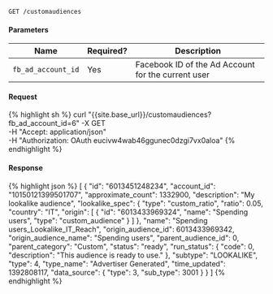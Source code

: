 `GET /customaudiences`

#### Parameters

Name | Required? | Description |
-----|-----------|-------------|
`fb_ad_account_id` | Yes | Facebook ID of the Ad Account for the current user |

#### Request

{% highlight sh %}
curl "{{site.base_url}}/customaudiences?fb_ad_account_id=6" -X GET \
  -H "Accept: application/json" \
  -H "Authorization: OAuth eucivw4wab46ggunec0dzgi7vx0aloa"
{% endhighlight %}

#### Response
{% highlight json %}
[
  {
    "id": "6013451248234",
    "account_id": "10150121399501707",
    "approximate_count": 1332900,
    "description": "My lookalike audience",
    "lookalike_spec": {
      "type": "custom_ratio",
      "ratio": 0.05,
      "country": "IT",
      "origin": [
        {
          "id": "6013433969324",
          "name": "Spending users",
          "type": "custom_audience"
        }
      ]
    },
    "name": "Spending users_Lookalike_IT_Reach",
    "origin_audience_id": 6013433969342,
    "origin_audience_name": "Spending users",
    "parent_audience_id": 0,
    "parent_category": "Custom",
    "status": "ready",
    "run_status": {
      "code": 0,
      "description": "This audience is ready to use."
    },
    "subtype": "LOOKALIKE",
    "type": 4,
    "type_name": "Advertiser Generated",
    "time_updated": 1392808117,
    "data_source": {
      "type": 3,
      "sub_type": 3001
    }
  }
]
{% endhighlight %}
